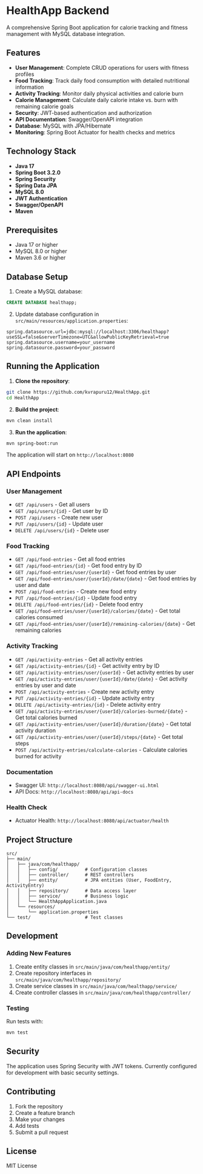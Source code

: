# HealthApp Backend

A comprehensive Spring Boot application for calorie tracking and fitness management with MySQL database integration.

## Features

- **User Management**: Complete CRUD operations for users with fitness profiles
- **Food Tracking**: Track daily food consumption with detailed nutritional information
- **Activity Tracking**: Monitor daily physical activities and calorie burn
- **Calorie Management**: Calculate daily calorie intake vs. burn with remaining calorie goals
- **Security**: JWT-based authentication and authorization
- **API Documentation**: Swagger/OpenAPI integration
- **Database**: MySQL with JPA/Hibernate
- **Monitoring**: Spring Boot Actuator for health checks and metrics

## Technology Stack

- **Java 17**
- **Spring Boot 3.2.0**
- **Spring Security**
- **Spring Data JPA**
- **MySQL 8.0**
- **JWT Authentication**
- **Swagger/OpenAPI**
- **Maven**

## Prerequisites

- Java 17 or higher
- MySQL 8.0 or higher
- Maven 3.6 or higher

## Database Setup

1. Create a MySQL database:
```sql
CREATE DATABASE healthapp;
```

2. Update database configuration in `src/main/resources/application.properties`:
```properties
spring.datasource.url=jdbc:mysql://localhost:3306/healthapp?useSSL=false&serverTimezone=UTC&allowPublicKeyRetrieval=true
spring.datasource.username=your_username
spring.datasource.password=your_password
```

## Running the Application

1. **Clone the repository**:
```bash
git clone https://github.com/kvrapuru12/HealthApp.git
cd HealthApp
```

2. **Build the project**:
```bash
mvn clean install
```

3. **Run the application**:
```bash
mvn spring-boot:run
```

The application will start on `http://localhost:8080`

## API Endpoints

### User Management
- `GET /api/users` - Get all users
- `GET /api/users/{id}` - Get user by ID
- `POST /api/users` - Create new user
- `PUT /api/users/{id}` - Update user
- `DELETE /api/users/{id}` - Delete user

### Food Tracking
- `GET /api/food-entries` - Get all food entries
- `GET /api/food-entries/{id}` - Get food entry by ID
- `GET /api/food-entries/user/{userId}` - Get food entries by user
- `GET /api/food-entries/user/{userId}/date/{date}` - Get food entries by user and date
- `POST /api/food-entries` - Create new food entry
- `PUT /api/food-entries/{id}` - Update food entry
- `DELETE /api/food-entries/{id}` - Delete food entry
- `GET /api/food-entries/user/{userId}/calories/{date}` - Get total calories consumed
- `GET /api/food-entries/user/{userId}/remaining-calories/{date}` - Get remaining calories

### Activity Tracking
- `GET /api/activity-entries` - Get all activity entries
- `GET /api/activity-entries/{id}` - Get activity entry by ID
- `GET /api/activity-entries/user/{userId}` - Get activity entries by user
- `GET /api/activity-entries/user/{userId}/date/{date}` - Get activity entries by user and date
- `POST /api/activity-entries` - Create new activity entry
- `PUT /api/activity-entries/{id}` - Update activity entry
- `DELETE /api/activity-entries/{id}` - Delete activity entry
- `GET /api/activity-entries/user/{userId}/calories-burned/{date}` - Get total calories burned
- `GET /api/activity-entries/user/{userId}/duration/{date}` - Get total activity duration
- `GET /api/activity-entries/user/{userId}/steps/{date}` - Get total steps
- `POST /api/activity-entries/calculate-calories` - Calculate calories burned for activity

### Documentation
- Swagger UI: `http://localhost:8080/api/swagger-ui.html`
- API Docs: `http://localhost:8080/api/api-docs`

### Health Check
- Actuator Health: `http://localhost:8080/api/actuator/health`

## Project Structure

```
src/
├── main/
│   ├── java/com/healthapp/
│   │   ├── config/          # Configuration classes
│   │   ├── controller/      # REST controllers
│   │   ├── entity/          # JPA entities (User, FoodEntry, ActivityEntry)
│   │   ├── repository/      # Data access layer
│   │   ├── service/         # Business logic
│   │   └── HealthAppApplication.java
│   └── resources/
│       └── application.properties
└── test/                    # Test classes
```

## Development

### Adding New Features

1. Create entity classes in `src/main/java/com/healthapp/entity/`
2. Create repository interfaces in `src/main/java/com/healthapp/repository/`
3. Create service classes in `src/main/java/com/healthapp/service/`
4. Create controller classes in `src/main/java/com/healthapp/controller/`

### Testing

Run tests with:
```bash
mvn test
```

## Security

The application uses Spring Security with JWT tokens. Currently configured for development with basic security settings.

## Contributing

1. Fork the repository
2. Create a feature branch
3. Make your changes
4. Add tests
5. Submit a pull request

## License

MIT License
